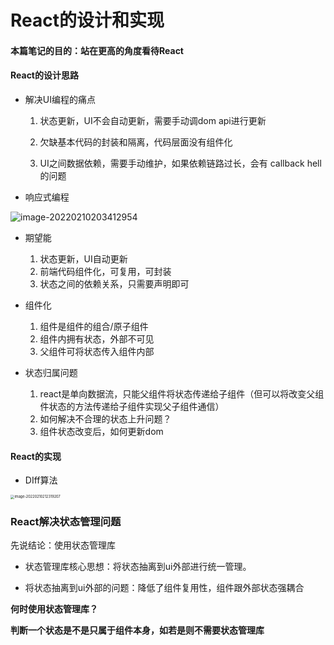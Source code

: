 # React的设计和实现

#### 本篇笔记的目的：站在更高的角度看待React

#### React的设计思路

+ 解决UI编程的痛点

  1. 状态更新，UI不会自动更新，需要手动调dom api进行更新

  	2. 欠缺基本代码的封装和隔离，代码层面没有组件化
   	3. UI之间数据依赖，需要手动维护，如果依赖链路过长，会有 callback hell的问题

  

+ 响应式编程

![image-20220210203412954](C:\Users\H\AppData\Roaming\Typora\typora-user-images\image-20220210203412954.png)



+ 期望能

  	1. 状态更新，UI自动更新
  	2. 前端代码组件化，可复用，可封装
  	3. 状态之间的依赖关系，只需要声明即可

  

+ 组件化

  	1. 组件是组件的组合/原子组件
  	2. 组件内拥有状态，外部不可见
  	3. 父组件可将状态传入组件内部

  

+ 状态归属问题

  	1. react是单向数据流，只能父组件将状态传递给子组件（但可以将改变父组件状态的方法传递给子组件实现父子组件通信）
  	2. 如何解决不合理的状态上升问题？
  	3. 组件状态改变后，如何更新dom



#### React的实现

+ DIff算法

<img src="C:\Users\H\AppData\Roaming\Typora\typora-user-images\image-20220210212319207.png" alt="image-20220210212319207" style="zoom:40%;" />



### React解决状态管理问题

先说结论：使用状态管理库

+ 状态管理库核心思想：将状态抽离到ui外部进行统一管理。

+ 将状态抽离到ui外部的问题：降低了组件复用性，组件跟外部状态强耦合

**何时使用状态管理库？**

**判断一个状态是不是只属于组件本身，如若是则不需要状态管理库**





